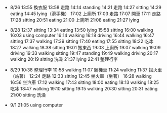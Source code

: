 * 8/26 
	13:55 換衣服
	13:58 走路
	14:14 standing
	14:21 走路
	14:27 sitting
	14:29 eating
	14:45 lying（滑手機）
	17:02 上廁所
	17:03 走路
	17:07 開車
	17:11 走路
	17:28 sitting
	20:51 eating
	21:00 上廁所
	21:08 eating
	21:27 lying

* 8/28
	12:37 sitting
	13:34 eating
	13:50 lying
	15:58 sitting
	16:00 walking
	16:03 using computer 
	16:14 walking
	16:18 driving
	16:44 walking
	16:47 sitting
	17:37 walking
	17:39 sitting
	17:40 eating
	17:55 sitting
	18:22 吃冰
	18:27 walking
	18:38 sitting
	19:01 搬東西
	19:03 上廁所
	19:07 walking
	19:09 driving
	19:33 walking sitting
	19:47 standing
	19:49 walking driving
	20:17 walking 
	20:19 sitting
	洗澡
	21:37 lying
	22:41 整理行李

* 8/29
	10:38 整理行李
	10:58 walking
	11:07 騎機車
	11:24 walking
	11:37 搭火車（站著）
	12:24 走路
	12:33 sitting
	12:45 坐火車（坐著）
	16:28 walking 
	16:56 坐汽車
	17:12 walking 
	17:43 sitting 
	18:00 eating 
	18:13 walking 
	18:25 吃冰
	18:47 walking 
	19:10 sitting 
	19:15 walking 
	20:30 sitting 
	20:31 eating
	21:00 sitting 
	洗澡
* 9/1 
	21:05 using computer

